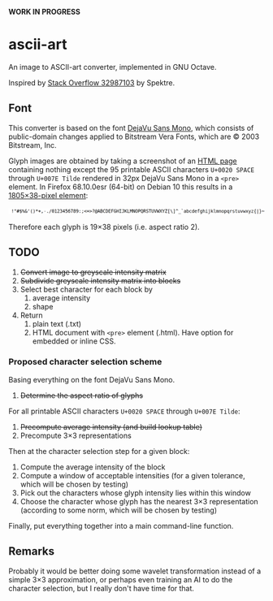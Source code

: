 **WORK IN PROGRESS**

# ascii-art

An image to ASCII-art converter, implemented in GNU Octave.

Inspired by [Stack Overflow 32987103][so] by Spektre.

[so]: https://stackoverflow.com/q/32987103

## Font

This converter is based on the font [DejaVu Sans Mono][font],
which consists of public-domain changes applied to
Bitstream Vera Fonts, which are ©&nbsp;2003 Bitstream, Inc.

[font]: https://dejavu-fonts.github.io/

Glyph images are obtained by taking a screenshot of an [HTML page][html]
containing nothing except the 95 printable ASCII characters
`U+0020 SPACE` through `U+007E Tilde`
rendered in 32px DejaVu Sans Mono in a `<pre>` element.
In Firefox 68.10.0esr (64-bit) on Debian&nbsp;10
this results in a [1805×38-pixel element][png]:

![The 95 printable ASCII characters rendered in DejaVu Sans Mono][png]

Therefore each glyph is 19×38 pixels (i.e.&nbsp;aspect ratio 2).

[png]: glyphs/ascii.png
[html]: glyphs/ascii.html

## TODO

1. ~~Convert image to greyscale intensity matrix~~
2. ~~Subdivide greyscale intensity matrix into blocks~~
3. Select best character for each block by
   1. average intensity
   2. shape
4. Return
   1. plain text (.txt)
   2. HTML document with `<pre>` element (.html).
      Have option for embedded or inline CSS.

### Proposed character selection scheme

Basing everything on the font DejaVu Sans Mono.

1. ~~Determine the aspect ratio of glyphs~~

For all printable ASCII characters `U+0020 SPACE` through `U+007E Tilde`:

1. ~~Precompute average intensity (and build lookup table)~~
2. Precompute 3×3 representations

Then at the character selection step for a given block:
1. Compute the average intensity of the block
2. Compute a window of acceptable intensities
   (for a given tolerance, which will be chosen by testing)
3. Pick out the characters whose glyph intensity lies within this window
4. Choose the character whose glyph has the nearest 3×3 representation
   (according to some norm, which will be chosen by testing)

Finally, put everything together into a main command-line function.

## Remarks

Probably it would be better doing some wavelet transformation
instead of a simple 3×3 approximation,
or perhaps even training an AI to do the character selection,
but I really don't have time for that.
